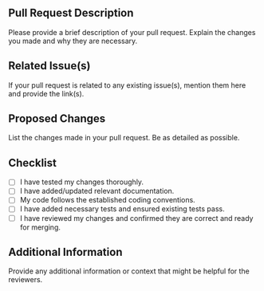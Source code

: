 ## Pull Request Description

Please provide a brief description of your pull request. Explain the changes you made and why they are necessary.

## Related Issue(s)

If your pull request is related to any existing issue(s), mention them here and provide the link(s).

## Proposed Changes

List the changes made in your pull request. Be as detailed as possible.

## Checklist

- [ ] I have tested my changes thoroughly.
- [ ] I have added/updated relevant documentation.
- [ ] My code follows the established coding conventions.
- [ ] I have added necessary tests and ensured existing tests pass.
- [ ] I have reviewed my changes and confirmed they are correct and ready for merging.

## Additional Information

Provide any additional information or context that might be helpful for the reviewers.
